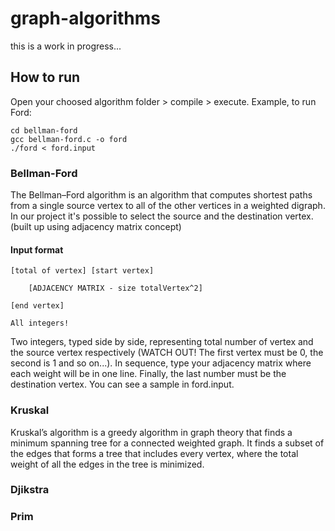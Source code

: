 # graph-algorithms
this is a work in progress...

## How to run
Open your choosed algorithm folder > compile > execute.
Example, to run Ford:
```
cd bellman-ford
gcc bellman-ford.c -o ford
./ford < ford.input
```

### Bellman-Ford
The Bellman–Ford algorithm is an algorithm that computes shortest paths from a single source vertex to all of the other vertices in a weighted digraph. In our project it's possible to select the source and the destination vertex. (built up using adjacency matrix concept)

#### Input format
```
[total of vertex] [start vertex]

    [ADJACENCY MATRIX - size totalVertex^2]

[end vertex]

All integers!
```
Two integers, typed side by side, representing total number of vertex and the source vertex respectively (WATCH OUT! The first vertex must be 0, the second is 1 and so on...). In sequence, type your adjacency matrix where each weight will be in one line. Finally, the last number must be the destination vertex. You can see a sample in ford.input.

### Kruskal
Kruskal’s algorithm is a greedy algorithm in graph theory that finds a minimum spanning tree for a connected weighted graph. It finds a subset of the edges that forms a tree that includes every vertex, where the total weight of all the edges in the tree is minimized.

### Djikstra

### Prim

